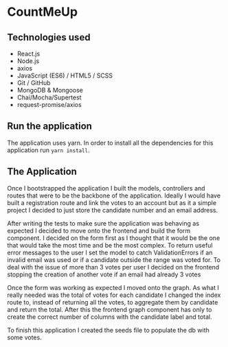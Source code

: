# CountMeUp
## Technologies used
* React.js
* Node.js
* axios
* JavaScript (ES6) / HTML5 / SCSS
* Git / GitHub
* MongoDB & Mongoose
* Chai/Mocha/Supertest
* request-promise/axios


## Run the application 
The application uses yarn. In order to install all the dependencies for this application run `yarn install`.

## The Application
Once I bootstrapped the application I built the models, controllers and routes that were to be the backbone of the application. Ideally I would have built a registration route and link the votes to an account but as it a simple project I decided to just store the candidate number and an email address. 

After writing the tests to make sure the application was behaving as expected I decided to move onto the frontend and build the form component. I decided on the form first as I thought that it would be the one that would take the most time and be the most complex. To return useful error messages to the user I set the model to catch ValidationErrors if an invalid email was used or if a candidate outside the range was voted for. To deal with the issue of more than 3 votes per user I decided on the frontend stopping the creation of another vote if an email had already 3 votes

Once the form was working as expected I moved onto the graph. As what I really needed was the total of votes for each candidate I changed the index route to, instead of returning all the votes, to aggregate them by candidate and return the total. After this the frontend graph component has only to create the correct number of columns with the candidate label and total.

To finish this application I created the seeds file to populate the db with some votes.




